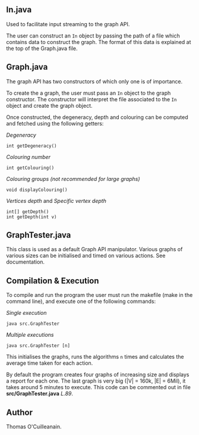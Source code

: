 ## In.java

Used to facilitate input streaming to the graph API. 

The user can construct an ```In``` object by passing the path of a file which contains data to construct the graph. The format of this data is explained at the top of the Graph.java file.

## Graph.java

The graph API has two constructors of which only one is of importance. 

To create the a graph, the user must pass an ```In``` object to the graph constructor. The constructor will interpret the file associated to the ```In``` object and create the graph object.

Once constructed, the degeneracy, depth and colouring can be computed and fetched using the following getters:

*Degeneracy*
```
int getDegeneracy()
```
*Colouring number*
```
int getColouring()
```
*Colouring groups (not recommended for large graphs)*
```
void displayColouring()
```
*Vertices depth* and *Specific vertex depth*
```
int[] getDepth()
int getDepth(int v)
```

## GraphTester.java

This class is used as a default Graph API manipulator. Various graphs of various sizes can be initialised and timed on various actions. See documentation.

## Compilation & Execution
To compile and run the program the user must run the makefile (make in the command line), and execute one of the following commands: 

*Single execution*
```
java src.GraphTester
```

*Multiple executions*

```
java src.GraphTester [n]
```

This initialises the graphs, runs the algorithms ```n``` times and calculates the average time taken for each action.

By default the program creates four graphs of increasing size and displays a report for each one. The last graph is very big (|V| = 160k, |E| = 6Mil), it takes around 5 minutes to execute. This code can be commented out in file **src/GraphTester.java** *L.89*.
## Author

Thomas O'Cuilleanain.
